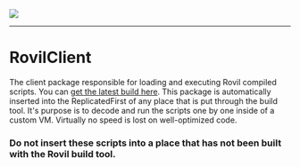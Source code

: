 <img style="max-width:400px;height:auto;" src="https://i.sebby.dev/bucket_iOTc5MTM5MzE3ODg1LjIxMTk/aFdsQTFCdg==.png" />
<br />
<hr>
<h1>RovilClient</h1>
The client package responsible for loading and executing Rovil compiled scripts. You can <a href="/releases">get the latest build here</a>. This package is automatically inserted into the ReplicatedFirst of any place that is put through the build tool. It's purpose is to decode and run the scripts one by one inside of a custom VM. Virtually no speed is lost on well-optimized code.
<br />
<h3>Do not insert these scripts into a place that has not been built with the Rovil build tool.</h3>